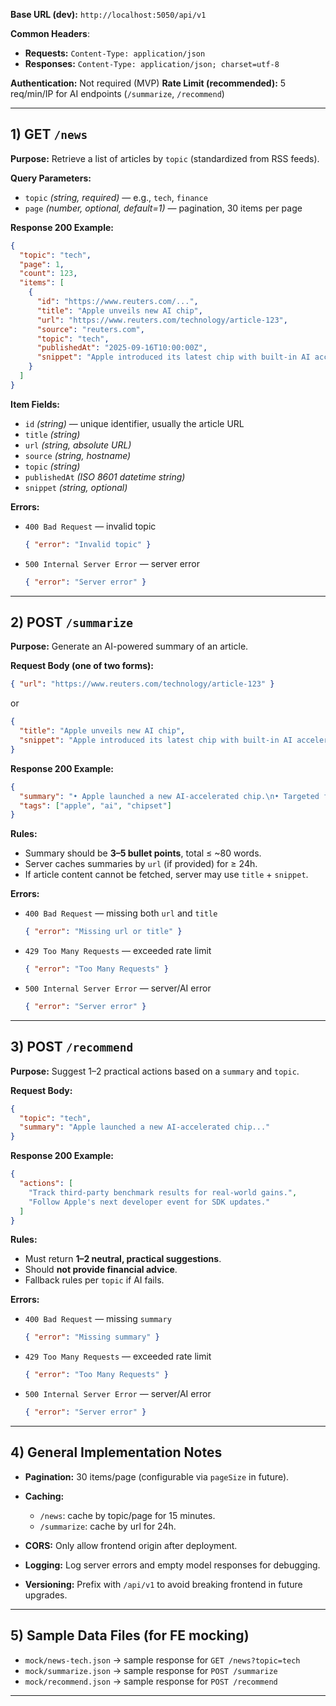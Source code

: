 **Base URL (dev):** `http://localhost:5050/api/v1`

**Common Headers**:

* **Requests:** `Content-Type: application/json`
* **Responses:** `Content-Type: application/json; charset=utf-8`

**Authentication:** Not required (MVP)
**Rate Limit (recommended):** 5 req/min/IP for AI endpoints (`/summarize`, `/recommend`)

---

## 1) GET `/news`

**Purpose:** Retrieve a list of articles by `topic` (standardized from RSS feeds).

**Query Parameters:**

* `topic` *(string, required)* — e.g., `tech`, `finance`
* `page` *(number, optional, default=1)* — pagination, 30 items per page

**Response 200 Example:**

```json
{
  "topic": "tech",
  "page": 1,
  "count": 123,
  "items": [
    {
      "id": "https://www.reuters.com/...",
      "title": "Apple unveils new AI chip",
      "url": "https://www.reuters.com/technology/article-123",
      "source": "reuters.com",
      "topic": "tech",
      "publishedAt": "2025-09-16T10:00:00Z",
      "snippet": "Apple introduced its latest chip with built-in AI acceleration..."
    }
  ]
}
```

**Item Fields:**

* `id` *(string)* — unique identifier, usually the article URL
* `title` *(string)*
* `url` *(string, absolute URL)*
* `source` *(string, hostname)*
* `topic` *(string)*
* `publishedAt` *(ISO 8601 datetime string)*
* `snippet` *(string, optional)*

**Errors:**

* `400 Bad Request` — invalid topic

  ```json
  { "error": "Invalid topic" }
  ```
* `500 Internal Server Error` — server error

  ```json
  { "error": "Server error" }
  ```

---

## 2) POST `/summarize`

**Purpose:** Generate an AI-powered summary of an article.

**Request Body (one of two forms):**

```json
{ "url": "https://www.reuters.com/technology/article-123" }
```

or

```json
{
  "title": "Apple unveils new AI chip",
  "snippet": "Apple introduced its latest chip with built-in AI acceleration..."
}
```

**Response 200 Example:**

```json
{
  "summary": "• Apple launched a new AI-accelerated chip.\n• Targeted for iPhone/Mac with better performance and battery.\n• Analysts expect competitive advantage in mobile AI.",
  "tags": ["apple", "ai", "chipset"]
}
```

**Rules:**

* Summary should be **3–5 bullet points**, total ≤ \~80 words.
* Server caches summaries by `url` (if provided) for ≥ 24h.
* If article content cannot be fetched, server may use `title` + `snippet`.

**Errors:**

* `400 Bad Request` — missing both `url` and `title`

  ```json
  { "error": "Missing url or title" }
  ```
* `429 Too Many Requests` — exceeded rate limit

  ```json
  { "error": "Too Many Requests" }
  ```
* `500 Internal Server Error` — server/AI error

  ```json
  { "error": "Server error" }
  ```

---

## 3) POST `/recommend`

**Purpose:** Suggest 1–2 practical actions based on a `summary` and `topic`.

**Request Body:**

```json
{
  "topic": "tech",
  "summary": "Apple launched a new AI-accelerated chip..."
}
```

**Response 200 Example:**

```json
{
  "actions": [
    "Track third-party benchmark results for real-world gains.",
    "Follow Apple's next developer event for SDK updates."
  ]
}
```

**Rules:**

* Must return **1–2 neutral, practical suggestions**.
* Should **not provide financial advice**.
* Fallback rules per `topic` if AI fails.

**Errors:**

* `400 Bad Request` — missing `summary`

  ```json
  { "error": "Missing summary" }
  ```
* `429 Too Many Requests` — exceeded rate limit

  ```json
  { "error": "Too Many Requests" }
  ```
* `500 Internal Server Error` — server/AI error

  ```json
  { "error": "Server error" }
  ```

---

## 4) General Implementation Notes

* **Pagination:** 30 items/page (configurable via `pageSize` in future).
* **Caching:**

  * `/news`: cache by topic/page for 15 minutes.
  * `/summarize`: cache by url for 24h.
* **CORS:** Only allow frontend origin after deployment.
* **Logging:** Log server errors and empty model responses for debugging.
* **Versioning:** Prefix with `/api/v1` to avoid breaking frontend in future upgrades.

---

## 5) Sample Data Files (for FE mocking)

* `mock/news-tech.json` → sample response for `GET /news?topic=tech`
* `mock/summarize.json` → sample response for `POST /summarize`
* `mock/recommend.json` → sample response for `POST /recommend`

---